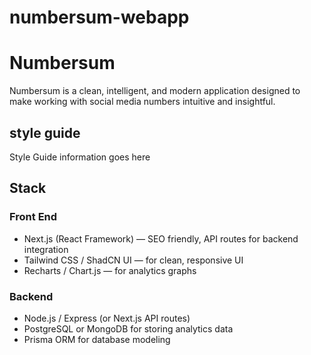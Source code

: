 # numbersum-webapp

# Numbersum 

Numbersum is a clean, intelligent, and modern application designed to make working with social media numbers intuitive and insightful.

## style guide 

Style Guide information goes here 

## Stack 

### Front End 

- Next.js (React Framework) — SEO friendly, API routes for backend integration
- Tailwind CSS / ShadCN UI — for clean, responsive UI
- Recharts / Chart.js — for analytics graphs

### Backend 

- Node.js / Express (or Next.js API routes)
- PostgreSQL or MongoDB for storing analytics data
-  Prisma ORM for database modeling
